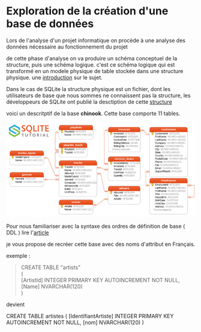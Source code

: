 # Exploration de la création d'une base de données

Lors de l'analyse d'un projet informatique on procède à une analyse des données nécessaire au fonctionnement du projet

de cette phase d'analyse on va produire un schéma conceptuel de la structure, puis une schéma logique. c'est ce schéma logique qui est transformé en un modele physique de table stockée dans une structure physique. une [introduction](https://sqlmodel.tiangolo.com/databases/) sur le sujet.

Dans le cas de SQLite la structure physique est un fichier, dont les utilisateurs de base que nous sommes ne connaissent pas la structure, les développeurs de SQLite ont publié la desctiption de cette [structure](https://www.sqlite.org/fileformat2.html)


voici un descritptif de la base **chinook**.  Cette base comporte 11 tables.

![base chnook](sqlite-sample-database-color.jpg)

Pour nous familiariser avec la syntaxe des ordres de définition de base ( DDL ) lire l'[article](https://learnsql.fr/blog/que-sont-ddl-dml-dql-et-dcl-en-sql/)

je vous propose de recréer cette base avec des noms d'attribut en Français.

exemple :
>
> CREATE TABLE "artists"   
> (   
>     [ArtistId] INTEGER PRIMARY KEY AUTOINCREMENT NOT NULL,   
>    [Name] NVARCHAR(120)   
> )

devient  

 CREATE TABLE artistes
  (
    [IdentifiantArtiste] INTEGER PRIMARY KEY AUTOINCREMENT NOT NULL,
    [nom] NVARCHAR(120)
  )

  
